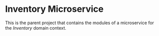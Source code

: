 # Inventory Microservice

This is the parent project that contains the modules of a microservice for the _Inventory_ domain context. 